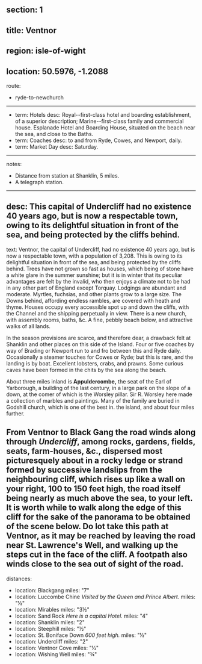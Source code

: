 section: 1
----
title: Ventnor
----
region: isle-of-wight
----
location: 50.5976, -1.2088
----
route:
- ryde-to-newchurch
----
- term: Hotels
  desc: Royal--first-class hotel and boarding establishment, of a superior description; Marine--first-class family and commercial house. Esplanade Hotel and Boarding House, situated on the beach near the sea, and close to the Baths.
- term: Coaches
  desc: to and from Ryde, Cowes, and Newport, daily.
- term: Market Day
  desc: Saturday.
----
notes:
- Distance from station at Shanklin, 5 miles.
- A telegraph station.
----
desc: This capital of Undercliff had no existence 40 years ago, but is now a respectable town, owing to its delightful situation in front of the sea, and being protected by the cliffs behind.
----
text: Ventnor, the capital of Undercliff, had no existence 40 years ago, but is now a respectable town, with a population of 3,208. This is owing to its delightful situation in front of the sea, and being protected by the cliffs behind. Trees have not grown so fast as houses, which being of stone have a white glare in the summer sunshine; but it is in winter that its peculiar advantages are felt by the invalid, who then enjoys a climate not to be had in any other part of England except Torquay. Lodgings are abundant and moderate. Myrtles, fuchsias, and other plants grow to a large size. The Downs behind, affording endless rambles, are covered with heath and thyme. Houses occupy every accessible spot up and down the cliffs, with the Channel and the shipping perpetually in view. There is a new church, with assembly rooms, baths, &c. A fine, pebbly beach below, and attractive walks of all lands.

In the season provisions are scarce, and therefore dear, a drawback felt at Shanklin and other places on this side of the Island. Four or five coaches by way of Brading or Newport run to and fro between this and Ryde daily. Occasionally a steamer touches for Cowes or Ryde; but this is rare, and the landing is by boat. Excellent lobsters, crabs, and prawns. Some curious caves have been formed in the chits by the sea along the beach.

About three miles inland is **Appuldercombe,** the seat of the Earl of Yarborough, a building of the last century, in a large park on the slope of a down, at the comer of which is the Worsley pillar. Sir R. Worsley here made a collection of marbles and paintings. Many of the family are buried in Godshill church, which is one of the best in. the island, and about four miles further.

From Ventnor to Black Gang the road winds along through *Undercliff*, among rocks, gardens, fields, seats, farm-houses, &c., dispersed most picturesquely about in a rocky ledge or strand formed by successive landslips from the neighbouring cliff, which rises up like a wall on your right, 100 to 150 feet high, the road itself being nearly as much above the sea, to your left. It is worth while to walk along the edge of this cliff for the sake of the panorama to be obtained of the scene below. Do lot take this path at Ventnor, as it may be reached by leaving the road near St. Lawrence's Well, and walking up the steps cut in the face of the cliff. A footpath also winds close to the sea out of sight of the road.
----
distances:
- location: Blackgang
  miles: "7"
- location: Luccombe Chine *Visited by the Queen and Prince Albert.*
  miles: "½"
- location: Mirables
  miles: "3½"
- location: Sand Rock *Here is a capital Hotel.*
  miles: "4"
- location: Shanklin
  miles: "2"
- location: Steephill
  miles: "½"
- location: St. Boniface Down *600 feet high.*
  miles: "½"
- location: Undercliff
  miles: "2"
- location: Ventnor Cove
  miles: "½"
- location: Wishing Well
  miles: "¾"

